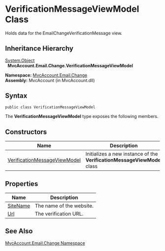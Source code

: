 VerificationMessageViewModel Class
==================================
Holds data for the EmailChangeVerificationMessage view.


Inheritance Hierarchy
---------------------
[System.Object][1]  
  **MvcAccount.Email.Change.VerificationMessageViewModel**  

**Namespace:** [MvcAccount.Email.Change][2]  
**Assembly:** MvcAccount (in MvcAccount.dll)

Syntax
------

```csharp
public class VerificationMessageViewModel
```

The **VerificationMessageViewModel** type exposes the following members.


Constructors
------------

Name                              | Description                                                              
--------------------------------- | ------------------------------------------------------------------------ 
[VerificationMessageViewModel][3] | Initializes a new instance of the **VerificationMessageViewModel** class 


Properties
----------

Name          | Description              
------------- | ------------------------ 
[SiteName][4] | The name of the website. 
[Url][5]      | The verification URL.    


See Also
--------
[MvcAccount.Email.Change Namespace][2]  

[1]: http://msdn.microsoft.com/en-us/library/e5kfa45b
[2]: ../README.md
[3]: _ctor.md
[4]: SiteName.md
[5]: Url.md